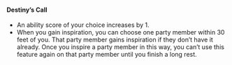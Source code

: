 #### Destiny’s Call

- An ability score of your choice increases by 1.
- When you gain inspiration, you can choose one party member within 30 feet of you.
  That party member gains inspiration if they don’t have it already.
  Once you inspire a party member in this way, you can’t use this feature again on that party member until you finish a long rest.
